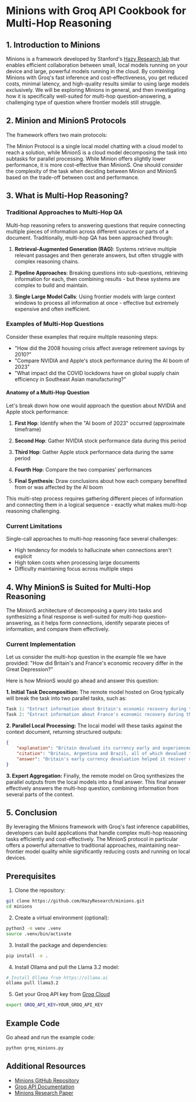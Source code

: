 # Minions with Groq API Cookbook for Multi-Hop Reasoning

## 1. Introduction to Minions

Minions is a framework developed by Stanford's [Hazy Research lab](https://hazyresearch.stanford.edu/blog/2025-02-24-minions) that enables efficient collaboration between small, local models running on your device and large, powerful models running in the cloud. By combining Minions with Groq's fast inference and cost-effectiveness, you get reduced costs, minimal latency, and high-quality results similar to using large models exclusively. We will be exploring Minions in general, and then investigating how it is specifically well-suited for multi-hop question-answering, a challenging type of question where frontier models still struggle.

## 2. Minion and MinionS Protocols

The framework offers two main protocols:

The Minion Protocol is a single local model chatting with a cloud model to reach a solution, while MinionS is a cloud model decomposing the task into subtasks for parallel processing. While Minion offers slightly lower performance, it is more cost-effective than MinionS. 
One should consider the complexity of the task when deciding between Minion and MinionS based on the trade-off between cost and performance.

## 3. What is Multi-Hop Reasoning?

### Traditional Approaches to Multi-Hop QA

Multi-hop reasoning refers to answering questions that require connecting multiple pieces of information across different sources or parts of a document. Traditionally, multi-hop QA has been approached through:

1. **Retrieval-Augmented Generation (RAG)**: Systems retrieve multiple relevant passages and then generate answers, but often struggle with complex reasoning chains.

2. **Pipeline Approaches**: Breaking questions into sub-questions, retrieving information for each, then combining results - but these systems are complex to build and maintain.

3. **Single Large Model Calls**: Using frontier models with large context windows to process all information at once - effective but extremely expensive and often inefficient.

### Examples of Multi-Hop Questions

Consider these examples that require multiple reasoning steps:
- "How did the 2008 housing crisis affect average retirement savings by 2010?"
- "Compare NVIDIA and Apple's stock performance during the AI boom of 2023"
- "What impact did the COVID lockdowns have on global supply chain efficiency in Southeast Asian manufacturing?"

#### Anatomy of a Multi-Hop Question

Let's break down how one would approach the question about NVIDIA and Apple stock performance:

1. **First Hop**: Identify when the "AI boom of 2023" occurred (approximate timeframe)

2. **Second Hop**: Gather NVIDIA stock performance data during this period

3. **Third Hop**: Gather Apple stock performance data during the same period

4. **Fourth Hop**: Compare the two companies' performances

5. **Final Synthesis**: Draw conclusions about how each company benefited from or was affected by the AI boom

This multi-step process requires gathering different pieces of information and connecting them in a logical sequence - exactly what makes multi-hop reasoning challenging.

### Current Limitations

Single-call approaches to multi-hop reasoning face several challenges:
- High tendency for models to hallucinate when connections aren't explicit
- High token costs when processing large documents
- Difficulty maintaining focus across multiple steps

## 4. Why MinionS is Suited for Multi-Hop Reasoning

The MinionS architecture of decomposing a query into tasks and synthesizing a final response is well-suited for multi-hop question-answering, as it helps form connections, identify separate pieces of information, and compare them effectively. 

### Current Implementation

Let us consider the multi-hop question in the example file we have provided: 
"How did Britain's and France's economic recovery differ in the Great Depression?"

Here is how MinionS would go ahead and answer this question: 

**1. Initial Task Decomposition:**
The remote model hosted on Groq typically will break the task into two parallel tasks, such as:
```python
Task 1: "Extract information about Britain's economic recovery during the Great Depression."
Task 2: "Extract information about France's economic recovery during the Great Depression."
```

**2. Parallel Local Processing:**
The local model will these tasks against the context document, returning structured outputs:
```json
{
    "explanation": "Britain devalued its currency early and experienced less severe impacts...",
    "citation": "Britain, Argentina and Brazil, all of which devalued their currencies early and returned to normal patterns of growth relatively rapidly...",
    "answer": "Britain's early currency devaluation helped it recover more quickly..."
}
```

**3. Expert Aggregation:**
Finally, the remote model on Groq synthesizes the parallel outputs from the local models into a final answer. This final answer effectively answers the multi-hop question, combining information from several parts of the context. 

## 5. Conclusion

By leveraging the Minions framework with Groq's fast inference capabilities, developers can build applications that handle complex multi-hop reasoning tasks efficiently and cost-effectively. The MinionS protocol in particular offers a powerful alternative to traditional approaches, maintaining near-frontier model quality while significantly reducing costs and running on local devices. 

## Prerequisites

1. Clone the repository:
```bash
git clone https://github.com/HazyResearch/minions.git 
cd minions
```

2. Create a virtual environment (optional):
```bash
python3 -m venv .venv
source .venv/bin/activate
```

3. Install the package and dependencies:
```bash
pip install -e .
```

4. Install Ollama and pull the Llama 3.2 model:
```bash
# Install Ollama from https://ollama.ai
ollama pull llama3.2
```

5. Get your Groq API key from [Groq Cloud](https://console.groq.com)
```bash
export GROQ_API_KEY=YOUR_GROQ_API_KEY
```

## Example Code
Go ahead and run the example code: 
```bash
python groq_minions.py
```

## Additional Resources
- [Minions GitHub Repository](https://github.com/HazyResearch/minions)
- [Groq API Documentation](https://console.groq.com/docs)
- [Minions Research Paper](https://arxiv.org/abs/2402.15688)
